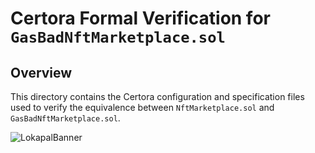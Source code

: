 # Certora Formal Verification for `GasBadNftMarketplace.sol`

## Overview

This directory contains the Certora configuration and specification files used to verify the equivalence between `NftMarketplace.sol` and `GasBadNftMarketplace.sol`.


![LokapalBanner](https://github.com/user-attachments/assets/14bc28f5-6c30-490c-8159-08acac29390b)
